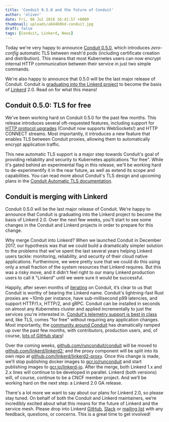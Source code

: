 ```yaml
---
title: 'Conduit 0.5.0 and the future of Conduit'
author: 'oliver'
date: Fri, 06 Jul 2018 16:41:57 +0000
thumbnail: uploads/a6d4b0bd-conduit.jpg
draft: false
tags: [Conduit, Linkerd, News]
---
```


Today we're very happy to announce [Conduit
0.5.0](https://github.com/runconduit/conduit/releases/tag/v0.5.0), which
introduces _zero-config_ automatic TLS between mesh'd pods (including
certificate creation and distribution). This means that most Kubernetes users
can now encrypt internal HTTP communication between their service in just two
simple commands.

We're also happy to announce that 0.5.0 will be the last major release of
Conduit. Conduit is [graduating into the Linkerd
project](https://github.com/linkerd/linkerd/issues/2018) to become the basis of
[Linkerd](http://linkerd.io) 2.0. Read on for what this means!

## Conduit 0.5.0: TLS for free

We've been working hard on Conduit 0.5.0 for the past few months. This release
introduces several oft-requested features, including support for [HTTP protocol
upgrades](https://developer.mozilla.org/en-US/docs/Web/HTTP/Protocol_upgrade_mechanism)
(Conduit now supports WebSockets!) and HTTP CONNECT streams. Most importantly,
it introduces a new feature that enables TLS between Conduit proxies, allowing
them to automatically encrypt application traffic.

This new automatic TLS support is a major step towards Conduit's goal of
providing reliability and security to Kubernetes applications "for free". While
it's gated behind an experimental flag in this release, we'll be working hard to
de-experimentify it in the near future, as well as extend its scope and
capabilities. You can read more about Conduit's TLS design and upcoming plans in
the [Conduit Automatic TLS documentation](https://conduit.io/automatic-tls/).

## Conduit is merging with Linkerd

Conduit 0.5.0 will be the last major release of Conduit. We’re happy to announce
that Conduit is graduating into the Linkerd project to become the basis of
Linkerd 2.0. Over the next few weeks, you’ll start to see some changes in the
Conduit and Linkerd projects in order to prepare for this change.

Why merge Conduit into Linkerd? When we launched Conduit in December 2017, our
hypothesis was that we could build a dramatically simpler solution to the
problems that we've spent the last several years helping Linkerd users tackle:
monitoring, reliability, and security of their cloud native applications.
Furthermore, we were pretty sure that we could do this using only a small
fraction of the system resources that Linkerd requires. But this was a risky
move, and it didn't feel right to our many Linkerd production users to call it
"Linkerd" until we were sure it would be successful.

Happily, after seven months of
[iterating](https://blog.buoyant.io/2018/05/17/prometheus-the-right-way-lessons-learned-evolving-conduits-prometheus-integration/)
on Conduit, it’s clear to us that Conduit is worthy of bearing the Linkerd name.
Conduit's lightning-fast Rust proxies are ~10mb per instance, have
sub-millisecond p99 latencies, and support HTTP/1.x, HTTP/2, and gRPC. Conduit
can be installed in seconds on almost any Kubernetes cluster and applied
incrementally to just the services you're interested in. [Conduit's telemetry
support is best in
class](https://blog.conduit.io/2018/04/20/conduit-0-4-0-wheres-my-traffic/) and,
like TLS, comes "for free" without requiring any application changes. Most
importantly, the [community around
Conduit](https://github.com/runconduit/conduit/graphs/contributors) has
dramatically ramped up over the past few months, with contributors, production
users, and, of course, [lots of GitHub
stars](http://www.timqian.com/star-history/#runconduit/conduit&linkerd/linkerd)!

Over the coming weeks,
[github.com/runconduit/conduit](https://github.com/runconduit/conduit) will be
moved to [github.com/linkerd/linkerd2](https://github.com/linkerd/linkerd2); and
the proxy component will be split into its own repo at
[github.com/linkerd/linkerd2-proxy](https://github.com/linkerd/linkerd2-proxy).
Once this change is made, we’ll stop publishing docker images to
[gcr.io/runconduit](https://gcr.io/runconduit) and start publishing images to
[gcr.io/linkerd-io](https://gcr.io/linkerd-io). After the merge, both Linkerd
1.x and 2.x lines will continue to be developed in parallel. Linkerd (both
versions) will, of course, continue to be a CNCF member project. And we’ll be
working hard on the next step: a Linkerd 2.0 GA release.

There's a lot more we want to say about our plans for Linkerd 2.0, so please
stay tuned. On behalf of both the Conduit and Linkerd maintainers, we’re
incredibly excited about what this means for the future of Linkerd and the
service mesh. Please drop into Linkerd
[GitHub](https://github.com/linkerd/linkerd/issues/2018),
[Slack](http://slack.linkerd.io) or [mailing
list](https://groups.google.com/forum/#!forum/linkerd-users) with any feedback,
questions, or concerns. This is a great time to get involved!
